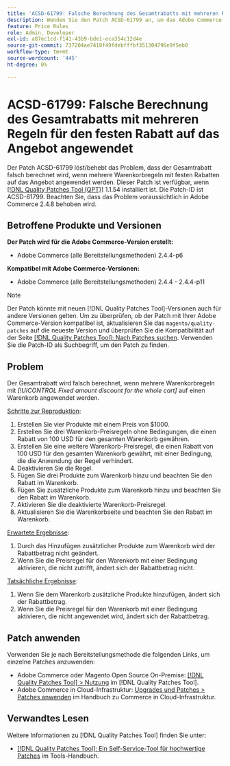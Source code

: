 ```yaml
---
title: 'ACSD-61799: Falsche Berechnung des Gesamtrabatts mit mehreren Regeln für den festen Rabatt auf das Angebot angewendet'
description: Wenden Sie den Patch ACSD-61799 an, um das Adobe Commerce-Problem zu beheben, bei dem der Gesamtrabatt falsch berechnet wird, wenn mehrere Warenkorbregeln mit festen Rabatten auf das Angebot angewendet werden.
feature: Price Rules
role: Admin, Developer
exl-id: a87ec1cd-f141-43b9-bde1-eca354c12d4e
source-git-commit: 737204ae7418f49fdebfffbf351304796e9f5eb0
workflow-type: tm+mt
source-wordcount: '445'
ht-degree: 0%

---
```


# ACSD-61799: Falsche Berechnung des Gesamtrabatts mit mehreren Regeln für den festen Rabatt auf das Angebot angewendet

Der Patch ACSD-61799 löst/behebt das Problem, dass der Gesamtrabatt falsch berechnet wird, wenn mehrere Warenkorbregeln mit festen Rabatten auf das Angebot angewendet werden. Dieser Patch ist verfügbar, wenn [[!DNL Quality Patches Tool (QPT)]](/help/tools/quality-patches-tool/quality-patches-tool-to-self-serve-quality-patches.md) 1.1.54 installiert ist. Die Patch-ID ist ACSD-61799. Beachten Sie, dass das Problem voraussichtlich in Adobe Commerce 2.4.8 behoben wird.

## Betroffene Produkte und Versionen

**Der Patch wird für die Adobe Commerce-Version erstellt:**

* Adobe Commerce (alle Bereitstellungsmethoden) 2.4.4-p6

**Kompatibel mit Adobe Commerce-Versionen:**

* Adobe Commerce (alle Bereitstellungsmethoden) 2.4.4 - 2.4.4-p11

>[!NOTE]
>
>Der Patch könnte mit neuen [!DNL Quality Patches Tool]-Versionen auch für andere Versionen gelten. Um zu überprüfen, ob der Patch mit Ihrer Adobe Commerce-Version kompatibel ist, aktualisieren Sie das `magento/quality-patches` auf die neueste Version und überprüfen Sie die Kompatibilität auf der Seite [[!DNL Quality Patches Tool]: Nach Patches suchen](https://experienceleague.adobe.com/tools/commerce-quality-patches/index.html?lang=de). Verwenden Sie die Patch-ID als Suchbegriff, um den Patch zu finden.

## Problem

Der Gesamtrabatt wird falsch berechnet, wenn mehrere Warenkorbregeln mit *[!UICONTROL Fixed amount discount for the whole cart]* auf einen Warenkorb angewendet werden.

<u>Schritte zur Reproduktion</u>:

1. Erstellen Sie vier Produkte mit einem Preis von $1000.
1. Erstellen Sie drei Warenkorb-Preisregeln ohne Bedingungen, die einen Rabatt von 100 USD für den gesamten Warenkorb gewähren.
1. Erstellen Sie eine weitere Warenkorb-Preisregel, die einen Rabatt von 100 USD für den gesamten Warenkorb gewährt, mit einer Bedingung, die die Anwendung der Regel verhindert.
1. Deaktivieren Sie die Regel.
1. Fügen Sie drei Produkte zum Warenkorb hinzu und beachten Sie den Rabatt im Warenkorb.
1. Fügen Sie zusätzliche Produkte zum Warenkorb hinzu und beachten Sie den Rabatt im Warenkorb.
1. Aktivieren Sie die deaktivierte Warenkorb-Preisregel.
1. Aktualisieren Sie die Warenkorbseite und beachten Sie den Rabatt im Warenkorb.

<u>Erwartete Ergebnisse</u>:

1. Durch das Hinzufügen zusätzlicher Produkte zum Warenkorb wird der Rabattbetrag nicht geändert.
1. Wenn Sie die Preisregel für den Warenkorb mit einer Bedingung aktivieren, die nicht zutrifft, ändert sich der Rabattbetrag nicht.

<u>Tatsächliche Ergebnisse</u>:

1. Wenn Sie dem Warenkorb zusätzliche Produkte hinzufügen, ändert sich der Rabattbetrag.
1. Wenn Sie die Preisregel für den Warenkorb mit einer Bedingung aktivieren, die nicht angewendet wird, ändert sich der Rabattbetrag.

## Patch anwenden

Verwenden Sie je nach Bereitstellungsmethode die folgenden Links, um einzelne Patches anzuwenden:

* Adobe Commerce oder Magento Open Source On-Premise: [[!DNL Quality Patches Tool] > Nutzung](/help/tools/quality-patches-tool/usage.md) im [!DNL Quality Patches Tool].
* Adobe Commerce in Cloud-Infrastruktur: [Upgrades und Patches > Patches anwenden](https://experienceleague.adobe.com/docs/commerce-cloud-service/user-guide/develop/upgrade/apply-patches.html?lang=de) im Handbuch zu Commerce in Cloud-Infrastruktur.

## Verwandtes Lesen

Weitere Informationen zu [!DNL Quality Patches Tool] finden Sie unter:

* [[!DNL Quality Patches Tool]: Ein Self-Service-Tool für hochwertige Patches](/help/tools/quality-patches-tool/quality-patches-tool-to-self-serve-quality-patches.md) im Tools-Handbuch.
